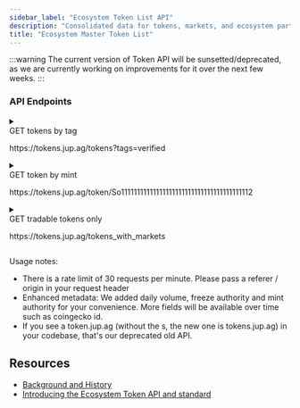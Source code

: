 ```yaml
---
sidebar_label: "Ecosystem Token List API"
description: "Consolidated data for tokens, markets, and ecosystem partners. Perfect for developers."
title: "Ecosystem Master Token List"
---
```


<head>
    <title>Jupiter Token List API: Your Crypto Data Gateway | Jupiter Station</title>
    <meta name="twitter:card" content="summary" />
</head>

:::warning
The current version of Token API will be sunsetted/deprecated, as we are currently working on improvements for it over the next few weeks.
:::

### API Endpoints

<details>
  <summary>
    <div>
      <div className="api-method-box post">GET tokens by tag</div>
      <p className="api-method-path">https://tokens.jup.ag/tokens?tags=verified</p>
    </div>
  </summary>

### Convenience Tags

For most people, these 2 tags are all you need. All tokens would either be verified or unknown.

| Parameter   | Description                        |
|-------------|------------------------------------|
| `verified`  | Tokens that we display as verified on jup.ag. Today, this is a superset consisting of tokens tagged “community” and “lst”. You can use this setting to automatically receive jupiter’s settings when we update our allowlist.
| `unknown`  | Untagged tokens that we display a warning on jup.ag.                                |

### Other Tags Available

| Parameter   | Description                        |
|-------------|------------------------------------|
| `community` |  Tokens that are verified by the Jupiter community. To get a community tag for your project, go to https://catdetlist.jup.ag          |
| `strict` |  Tokens that were validated previously in the strict-list repo. This repo will be deprecated, please use the community site to get a community tag going forward.          |
| `lst` |  Sanctum’s list from their repo which we automatically pull: https://github.com/igneous-labs/sanctum-lst-list/blob/master/sanctum-lst-list.toml        |
| `birdeye-trending` |   Top 100 trending tokens from birdeye: https://birdeye.so/find-gems?chain=solana        |
| `clone` | Tokens from Clone protocol, from their repo: https://raw.githubusercontent.com/Clone-Protocol/token-list/main/token_mints.csv       |
| `pump` |   Tokens that graduated from pump, from their API       |

```
Usage: You can pass in a single tag or multiple:

- Single tag: https://tokens.jup.ag/tokens?tags=verified
- Multiple tags: https://tokens.jup.ag/tokens?tags=lst,community
```

</details>

<details>
  <summary>
    <div>
      <div className="api-method-box post">GET token by mint</div>
      <p className="api-method-path">https://tokens.jup.ag/token/So11111111111111111111111111111111111111112</p>
    </div>
  </summary>

| Parameter   | Description                        |
|-------------|------------------------------------|
| `mint_address` |  Pass the mint address of the token you want like this https://tokens.jup.ag/token/So11111111111111111111111111111111111111112          |

We only support filtering for 1 token at a time right now.

Example response:

```
{"address":"jupSoLaHXQiZZTSfEWMTRRgpnyFm8f6sZdosWBjx93v","name":"Jupiter Staked SOL","symbol":"JupSOL","decimals":9,"logoURI":"https://static.jup.ag/jupSOL/icon.png","tags":["community","strict","lst"],"daily_volume":2228947.6686637774,"freeze_authority":null,"mint_authority":"EMjuABxELpYWYEwjkKmQKBNCwdaFAy4QYAs6W9bDQDNw"},
```

</details>

<details>
  <summary>
    <div>
      <div className="api-method-box post">GET tradable tokens only</div>
      <p className="api-method-path">https://tokens.jup.ag/tokens_with_markets</p>
    </div>
  </summary>

Get all tradable tokens that meet jup.ag’s routing and liquidity threshold. This is a large response, please consider fetching tokens by tags instead
</details>

Usage notes:
- There is a rate limit of 30 requests per minute. Please pass a referer / origin in your request header
- Enhanced metadata: We added daily volume, freeze authority and mint authority for your convenience. More fields will be available over time such as coingecko id.
- If you see a token.jup.ag (without the s, the new one is tokens.jup.ag) in your codebase, that's our deprecated old API.


## Resources
 
- [Background and History](https://www.jupresear.ch/t/ecosystem-master-token-list/19786)
- [Introducing the Ecosystem Token API and standard](https://www.jupresear.ch/t/introducing-the-ecosystem-token-api-and-standard/20601)
